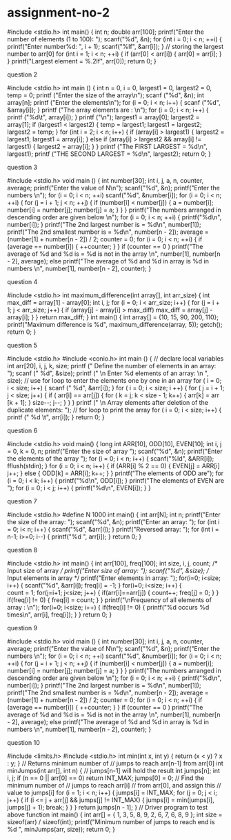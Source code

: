 # assignment-no-2

#include <stdio.h>
int main()
{
  int n;
  double arr[100];
  printf("Enter the number of elements (1 to 100): ");
  scanf("%d", &n);
  for (int i = 0; i < n; ++i) {
  printf("Enter number%d: ", i + 1);
  scanf("%lf", &arr[i]);
  }
  // storing the largest number to arr[0]
  for (int i = 1; i < n; ++i)
  {
  if (arr[0] < arr[i])
  {
    arr[0] = arr[i];
  }
  }
  printf("Largest element = %.2lf", arr[0]);
  return 0;
}

question 2

#include <stdio.h>
int main ()
{
  int n = 0, i = 0, largest1 = 0, largest2 = 0, temp = 0;
  printf ("Enter the size of the array\n");
  scanf ("%d", &n);
  int array[n];
  printf ("Enter the elements\n");
  for (i = 0; i < n; i++)
  {
    scanf ("%d", &array[i]);
  }
   printf ("The array elements are : \n");
   for (i = 0; i < n; i++)
  {
   printf ("%d\t", array[i]);
  }
   printf ("\n");
   largest1 = array[0];
   largest2 = array[1];
   if (largest1 < largest2)
   {
     temp = largest1;
     largest1 = largest2;
     largest2 = temp;
   }
    for (int i = 2; i < n; i++)
   { 
    if (array[i] > largest1)
   {
     largest2 = largest1;
     largest1 = array[i];
    }
      else if (array[i] > largest2 && array[i] != largest1)
    {
      largest2 = array[i];
    }
    }
    printf ("The FIRST LARGEST = %d\n", largest1);
    printf ("THE SECOND LARGEST = %d\n", largest2);
    return 0;
 }
 
 question 3
 
 #include <stdio.h>
void main ()
{
  int number[30];
  int i, j, a, n, counter, average;
  printf("Enter the value of N\n");
  scanf("%d", &n);
  printf("Enter the numbers \n");
  for (i = 0; i < n; ++i)
  scanf("%d", &number[i]);
  for (i = 0; i < n; ++i)
 {
   for (j = i + 1; j < n; ++j)
 {
   if (number[i] < number[j])
 {
    a = number[i];
    number[i] = number[j];
    number[j] = a;
  }
  }
  }
    printf("The numbers arranged in descending order are given below \n");
    for (i = 0; i < n; ++i)
  {
     printf("%d\n", number[i]);
  }
     printf("The 2nd largest number is  = %d\n", number[1]);
     printf("The 2nd smallest number is = %d\n", number[n - 2]);
     average = (number[1] + number[n - 2]) / 2;
     counter = 0;
     for (i = 0; i < n; ++i)
 {
     if (average == number[i])
 {
     ++counter;
 }
 }
    if (counter == 0 )
    printf("The average of %d  and %d is = %d is not in the array \n", number[1], number[n - 2], average);
    else
    printf("The average of %d  and %d in array is %d in numbers \n", number[1], number[n - 2], counter);
 }
 
 question 4
 
 #include <stdio.h>
int maximum_difference(int array[], int arr_size)
{
  int max_diff = array[1] - array[0];
  int i, j;
  for (i = 0; i < arr_size; i++)
 {
   for (j = i + 1; j < arr_size; j++)
 {
   if (array[j] - array[i] > max_diff)
   max_diff = array[j] - array[i];
 }
 }
   return max_diff;
}
int main()
{
  int array[] = {10, 15, 90, 200, 110};
  printf("Maximum difference is %d",  maximum_difference(array, 5));
  getch();
  return 0;
}

question 5

#include <stdio.h>
#include <conio.h>
int main ()
{
  // declare local variables
  int arr[20], i, j, k, size;
  printf (" Define the number of elements in an array: ");
  scanf (" %d", &size);
  printf (" \n Enter %d elements of an array: \n ", size);
  // use for loop to enter the elements one by one in an array
  for ( i = 0; i < size; i++)
{
  scanf (" %d", &arr[i]);
}
  for ( i = 0; i < size; i ++)
{
  for ( j = i + 1; j < size; j++)
{
   if ( arr[i] == arr[j])
{
   for ( k = j; k < size - 1; k++)
{
   arr[k] = arr [k + 1];
 }
    size--;
    j--;
 }
 }
 }
   printf (" \n Array elements after deletion of the duplicate elements: ");
   // for loop to print the array
   for ( i = 0; i < size; i++)
 {
    printf (" %d \t", arr[i]);
 }
   return 0;
}

question 6

#include <stdio.h>
void main()
 {
   long int ARR[10], ODD[10], EVEN[10];
   int i, j = 0, k = 0, n;
   printf("Enter the size of array  ");
   scanf("%d", &n);
   printf("Enter the elements of the array ");
   for (i = 0; i < n; i++)
 {
   scanf("%ld", &ARR[i]);
   fflush(stdin);
 }
   for (i = 0; i < n; i++)
{
   if (ARR[i] % 2 == 0)
{
   EVEN[j] = ARR[i]
   j++;
}
   else
{
   ODD[k] = ARR[i];
    k++;
 }
 }
   printf("The elements of ODD are");
   for (i = 0; i < k; i++)
 {
   printf("%d\n", ODD[i]);
 }
   printf("The elements of EVEN are ");
   for (i = 0; i < j; i++)
 {
   printf("%d\n", EVEN[i]);
}
}
  
question 7

#include <stdio.h>
#define N 1000
int main() 
{
  int arr[N];
  int n;
  printf("Enter the size of the array: ");
  scanf("%d", &n);
  printf("Enter an array: ");
  for (int i = 0; i< n; i++)
{
  scanf("%d", &arr[i]);
}
  printf("Reversed array: ");
  for (int i = n-1; i>=0; i--)
{
  printf("%d ", arr[i]);
}
  return 0;
}
  
 question 8
 
 #include <stdio.h>
int main()
{
 int arr[100], freq[100];
 int size, i, j, count;
 /* Input size of array */
 printf("Enter size of array: ");
 scanf("%d", &size);
 /* Input elements in array */
 printf("Enter elements in array: ");
 for(i=0; i<size; i++)
{
  scanf("%d", &arr[i]);
  freq[i] = -1;
}
  for(i=0; i<size; i++)
{       
  count = 1;
  for(j=i+1; j<size; j++)
{
  if(arr[i]==arr[j])
{
  count++;
  freq[j] = 0;
 }
 }
   if(freq[i] != 0)
 {
   freq[i] = count;
 }
 }
   printf("\nFrequency of all elements of array : \n");
   for(i=0; i<size; i++)
{
   if(freq[i] != 0)
{
   printf("%d occurs %d times\n", arr[i], freq[i]);
}
}
   return 0;
}


question 9

#include <stdio.h>
 void main ()
 {
  int number[30];
  int i, j, a, n, counter, average;
  printf("Enter the value of N\n");
  scanf("%d", &n);
  printf("Enter the numbers \n");
  for (i = 0; i < n; ++i)
  scanf("%d", &number[i]);
  for (i = 0; i < n; ++i)
  {
    for (j = i + 1; j < n; ++j)
  {
    if (number[i] < number[j])
  {
     a = number[i];
     number[i] = number[j];
     number[j] = a;
   }
   }
   }
     printf("The numbers arranged in descending order are given below \n");
     for (i = 0; i < n; ++i)
   {
     printf("%d\n", number[i]);
   }
     printf("The 2nd largest number is  = %d\n", number[1]);
     printf("The 2nd smallest number is = %d\n", number[n - 2]);
     average = (number[1] + number[n - 2]) / 2;
     counter = 0;
     for (i = 0; i < n; ++i)
   {
     if (average == number[i])
   {
     ++counter;
   }
   }
     if (counter == 0 )
     printf("The average of %d  and %d is = %d is not in the array \n",
     number[1], number[n - 2], average);
     else
     printf("The average of %d  and %d in array is %d in numbers \n",
     number[1], number[n - 2], counter);
   }
   
   question 10
   
   #include <limits.h>
#include <stdio.h>
int min(int x, int y) { return (x < y) ? x : y; }
// Returns minimum number of
// jumps to reach arr[n-1] from arr[0]
int minJumps(int arr[], int n)
{
	// jumps[n-1] will hold the result
	int jumps[n];
	int i, j;
	if (n == 0 || arr[0] == 0)
	return INT_MAX;
	jumps[0] = 0;
	// Find the minimum number of
	// jumps to reach arr[i]
	// from arr[0], and assign this
	// value to jumps[i]
	for (i = 1; i < n; i++)
{
	jumps[i] = INT_MAX;
	for (j = 0; j < i; j++)
{
	if (i <= j + arr[j] && jumps[j] != INT_MAX)
{
	jumps[i] = min(jumps[i], jumps[j] + 1);
	break;
}
}
}
 return jumps[n - 1];
}
// Driver program to test above function
int main()
{
	int arr[] = { 1, 3, 5, 8, 9, 2, 6, 7, 6, 8, 9 };
	int size = sizeof(arr) / sizeof(int);
	printf("Minimum number of jumps to reach end is %d ",
	minJumps(arr, size));
	return 0;
}
  
